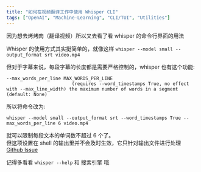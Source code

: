 ```yaml
---
title: "如何在视频翻译工作中使用 Whisper CLI"
tags: ["OpenAI", "Machine-Learning", "CLI/TUI", "Utilities"]
---
```


因为想去烤烤肉（翻译视频）所以又去看了看 whisper 的命令行界面的用法

Whisper 的使用方式其实挺简单的，就像这样 `whisper --model small --output_format srt video.mp4`

但对于字幕来说，每段字幕的长度都是需要严格控制的，whisper 也有这个功能:

```text
--max_words_per_line MAX_WORDS_PER_LINE
                        (requires --word_timestamps True, no effect with --max_line_width) the maximum number of words in a segment (default: None)
```

所以将命令改为:

```shell
whisper --model small --output_format srt --word_timestamps True --max_words_per_line 6 video.mp4
```

就可以限制每段文本的单词数不超过 6 个了。\
但这项设置在 shell 的输出里并不会及时生效，它只针对输出文件进行处理 [Github Issue](https://github.com/openai/whisper/discussions/1808)

记得多看看 `whisper --help` 和 搜索引擎 哦
